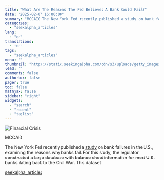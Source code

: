 ```yaml
---
title: "What Are The Reasons The Fed Believes A Bank Could Fail?"
date: "2025-02-07 16:00:00"
summary: "MCCAIG The New York Fed recently published a study on bank failures in the U.S., examining the reasons why banks fail. For this study, the regulator constructed a large database with balance sheet information for most U.S. banks dating back to the Civil War. This dataset"
categories:
  - "seekalpha_articles"
lang:
  - "en"
translations:
  - "en"
tags:
  - "seekalpha_articles"
menu: ""
thumbnail: "https://static.seekingalpha.com/cdn/s3/uploads/getty_images/1473080351/image_1473080351.jpg"
lead: ""
comments: false
authorbox: false
pager: true
toc: false
mathjax: false
sidebar: "right"
widgets:
  - "search"
  - "recent"
  - "taglist"
---
```


![Financial Crisis](https://static.seekingalpha.com/cdn/s3/uploads/getty_images/1473080351/image_1473080351.jpg?io=getty-c-w750) 



MCCAIG



The New York Fed recently published a [study](https://www.newyorkfed.org/research/staff_reports/sr1117.html "https://www.newyorkfed.org/research/staff_reports/sr1117.html") on bank failures in the U.S., examining the reasons why banks fail. For this study, the regulator constructed a large database with balance sheet information for most U.S. banks dating back to the Civil War. This dataset

[seekalpha_articles](https://seekingalpha.com/article/4755849-what-are-the-reasons-the-fed-believes-a-bank-could-fail)
